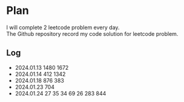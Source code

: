 # Plan
I will complete 2 leetcode problem every day.  
The Github repository record my code solution for leetcode problem.

## Log
- 2024.01.13 1480 1672
- 2024.01.14 412 1342
- 2024.01.18 876 383
- 2024.01.23 704
- 2024.01.24 27 35 34 69 26 283 844
